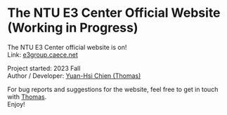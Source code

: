 # The NTU E3 Center Official Website (Working in Progress)
The NTU E3 Center official website is on!  
Link: [e3group.caece.net](https://e3group.caece.net)  

Project started: 2023 Fall  
Author / Developer: [Yuan-Hsi Chien (Thomas)](https://github.com/dobahsi)  

For bug reports and suggestions for the website, feel free to get in touch with [Thomas](mailto:hsi@caece.net).  
Enjoy!
